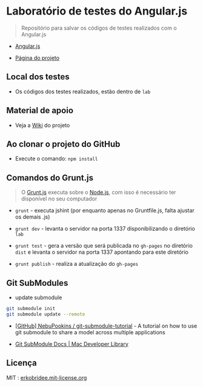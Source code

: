 # Laboratório de testes do Angular.js

> Repositório para salvar os códigos de testes realizados com o Angular.js

* [Angular.js](http://angularjs.org/)

* [Página do projeto](http://erkobridee.github.io/lab-angularjs/)

## Local dos testes

* Os códigos dos testes realizados, estão dentro de `lab`


## Material de apoio

* Veja a [Wiki](https://github.com/erkobridee/lab-angularjs/wiki) do projeto


## Ao clonar o projeto do GitHub

* Execute o comando: `npm install`


## Comandos do Grunt.js

> O [Grunt.js](http://gruntjs.com/) executa sobre o [Node.js](http://nodejs.org/), com isso é necessário ter disponível no seu computador

* `grunt` - executa jshint (por enquanto apenas no Gruntfile.js, falta ajustar os demais .js)

* `grunt dev` - levanta o servidor na porta 1337 disponibilizando o diretório `lab`

* `grunt test` - gera a versão que será publicada no `gh-pages` no diretório `dist` e levanta o servidor na porta 1337 apontando para este diretório

* `grunt publish` - realiza a atualização do `gh-pages`


## Git SubModules

* update submodule

```bash
git submodule init
git submodule update --remote
```

* [[GitHub] NebuPookins / git-submodule-tutorial](https://github.com/NebuPookins/git-submodule-tutorial) - A tutorial on how to use git submodule to share a model across multiple applications

* [Git SubModule Docs | Mac Developer Library](https://developer.apple.com/library/mac/documentation/Darwin/Reference/ManPages/man1/git-submodule.1.html)


## Licença

MIT : [erkobridee.mit-license.org](http://erkobridee.mit-license.org)